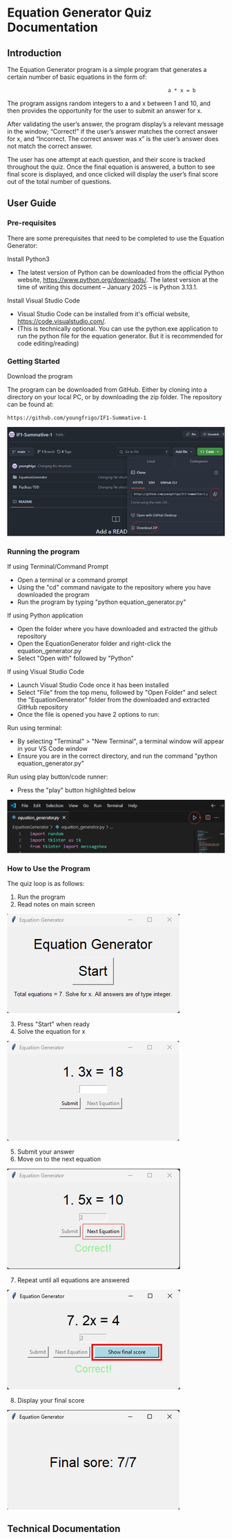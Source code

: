 # Equation Generator Quiz Documentation

## Introduction

The Equation Generator program is a simple program that generates a certain number of basic equations in the form of:

                                                        a * x = b

The program assigns random integers to a and x between 1 and 10, and then provides the opportunity for the user to submit an answer for x.

After validating the user’s answer, the program display’s a relevant message in the window; “Correct!” if the user’s answer matches the correct answer for x, and “Incorrect. The correct answer was x” is the user’s answer does not match the correct answer.

The user has one attempt at each question, and their score is tracked throughout the quiz. Once the final equation is answered, a button to see final score is displayed, and once clicked will display the user’s final score out of the total number of questions.

## User Guide

### Pre-requisites

There are some prerequisites that need to be completed to use the Equation Generator:

Install Python3

- The latest version of Python can be downloaded from the official Python website, https://www.python.org/downloads/. The latest version at the time of writing this document – January 2025 – is Python 3.13.1.

Install Visual Studio Code

- Visual Studio Code can be installed from it's official website, https://code.visualstudio.com/.
- (This is technically optional. You can use the python.exe application to run the python file for the equation generator. But it is recommended for code editing/reading)

### Getting Started

Download the program

The program can be downloaded from GitHub. Either by cloning into a directory on your local PC, or by downloading the zip folder. The repository can be found at:

```
https://github.com/youngfrigo/IF1-Summative-1
```

![image of github download options](/doc-images/GitHub-Clone-Download.png)

### Running the program

If using Terminal/Command Prompt

- Open a terminal or a command prompt
- Using the "cd" command navigate to the repository where you have downloaded the program
- Run the program by typing "python equation_generator.py"

If using Python application

- Open the folder where you have downloaded and extracted the github repository
- Open the EquationGenerator folder and right-click the equation_generator.py
- Select "Open with" followed by "Python"

If using Visual Studio Code

- Launch Visual Studio Code once it has been installed
- Select "File" from the top menu, followed by "Open Folder" and select the "EquationGenerator" folder from the downloaded and extracted GitHub repository
- Once the file is opened you have 2 options to run:

Run using terminal:

- By selecting "Terminal" > "New Terminal", a terminal window will appear in your VS Code window
- Ensure you are in the correct directory, and run the command "python equation_generator.py"

Run using play button/code runner:

- Press the "play" button highlighted below

![vs code run button](../EquationGenerator/doc-images/VSC-Run.png)

### How to Use the Program

The quiz loop is as follows:

1. Run the program
2. Read notes on main screen

![quiz start screen](../EquationGenerator/doc-images/EG-Start.png)

3. Press "Start" when ready
4. Solve the equation for x

![quiz main screen](../EquationGenerator/doc-images/EG-Quiz.png)

5. Submit your answer
6. Move on to the next equation

![submitted answer](../EquationGenerator/doc-images/EG-Submitted.png)

7. Repeat until all equations are answered

![show final score](../EquationGenerator/doc-images/EG-Show-Score.png)

8. Display your final score

![final score](../EquationGenerator/doc-images/EG-Score.png)

## Technical Documentation
